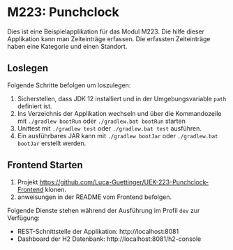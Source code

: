 # M223: Punchclock
Dies ist eine Beispielapplikation für das Modul M223. Die hilfe dieser Applikation kann man Zeiteinträge erfassen.
Die erfassten Zeiteinträge haben eine Kategorie und einen Standort.

## Loslegen
Folgende Schritte befolgen um loszulegen:
1. Sicherstellen, dass JDK 12 installiert und in der Umgebungsvariable `path` definiert ist.
1. Ins Verzeichnis der Applikation wechseln und über die Kommandozeile mit `./gradlew bootRun` oder `./gradlew.bat bootRun` starten
1. Unittest mit `./gradlew test` oder `./gradlew.bat test` ausführen.
1. Ein ausführbares JAR kann mit `./gradlew bootJar` oder `./gradlew.bat bootJar` erstellt werden.

## Frontend Starten
1. Projekt https://github.com/Luca-Guettinger/UEK-223-Punchclock-Frontend klonen.
1. anweisungen in der README vom Frontend befolgen.

Folgende Dienste stehen während der Ausführung im Profil `dev` zur Verfügung:
- REST-Schnittstelle der Applikation: http://localhost:8081
- Dashboard der H2 Datenbank: http://localhost:8081/h2-console